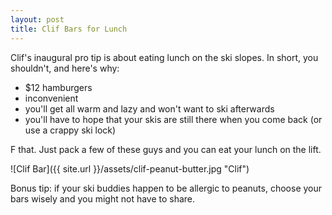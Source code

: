 ```yaml
---
layout: post
title: Clif Bars for Lunch
---
```

Clif's inaugural pro tip is about eating lunch on the ski slopes. In short,
you shouldn't, and here's why:

* $12 hamburgers
* inconvenient
* you'll get all warm and lazy and won't want to ski afterwards
* you'll have to hope that your skis are still there when you come back (or use
a crappy ski lock)

F that. Just pack a few of these guys and you can eat your lunch
on the lift.

![Clif Bar]({{ site.url }}/assets/clif-peanut-butter.jpg "Clif")

Bonus tip: if your ski buddies happen to be allergic to peanuts, choose
your bars wisely and you might not have to share.
